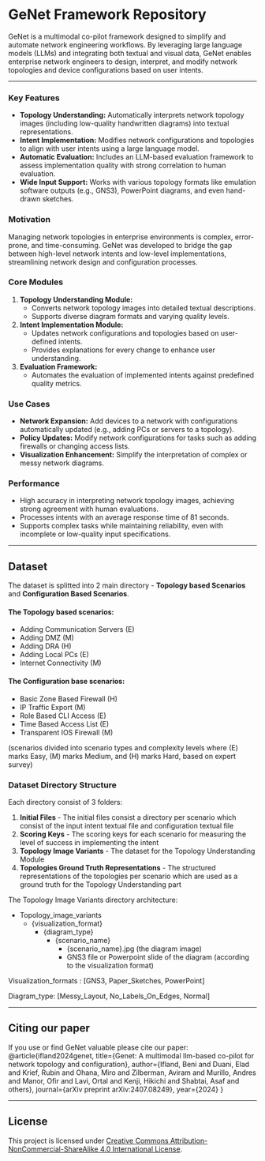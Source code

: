 # GeNet Framework Repository

GeNet is a multimodal co-pilot framework designed to simplify and automate network engineering workflows. By leveraging large language models (LLMs) and integrating both textual and visual data, GeNet enables enterprise network engineers to design, interpret, and modify network topologies and device configurations based on user intents.

---


### Key Features
- **Topology Understanding:** Automatically interprets network topology images (including low-quality handwritten diagrams) into textual representations.
- **Intent Implementation:** Modifies network configurations and topologies to align with user intents using a large language model.
- **Automatic Evaluation:** Includes an LLM-based evaluation framework to assess implementation quality with strong correlation to human evaluation.
- **Wide Input Support:** Works with various topology formats like emulation software outputs (e.g., GNS3), PowerPoint diagrams, and even hand-drawn sketches.

### Motivation

Managing network topologies in enterprise environments is complex, error-prone, and time-consuming. GeNet was developed to bridge the gap between high-level network intents and low-level implementations, streamlining network design and configuration processes.

### Core Modules
1. **Topology Understanding Module:**
   - Converts network topology images into detailed textual descriptions.
   - Supports diverse diagram formats and varying quality levels.
2. **Intent Implementation Module:**
   - Updates network configurations and topologies based on user-defined intents.
   - Provides explanations for every change to enhance user understanding.
3. **Evaluation Framework:**
   - Automates the evaluation of implemented intents against predefined quality metrics.

### Use Cases
- **Network Expansion:** Add devices to a network with configurations automatically updated (e.g., adding PCs or servers to a topology).
- **Policy Updates:** Modify network configurations for tasks such as adding firewalls or changing access lists.
- **Visualization Enhancement:** Simplify the interpretation of complex or messy network diagrams.

### Performance
- High accuracy in interpreting network topology images, achieving strong agreement with human evaluations.
- Processes intents with an average response time of 81 seconds.
- Supports complex tasks while maintaining reliability, even with incomplete or low-quality input specifications.


---


## Dataset 
The dataset is splitted into 2 main directory - **Topology based Scenarios** and **Configuration Based Scenarios**.

#### The Topology based scenarios:
- Adding Communication Servers (E)
- Adding DMZ (M)
- Adding DRA (H)
- Adding Local PCs (E)
- Internet Connectivity (M)

#### The Configuration base scenarios:
- Basic Zone Based Firewall (H)
- IP Traffic Export (M)
- Role Based CLI Access (E)
- Time Based Access List (E)
- Transparent IOS Firewall (M)

(scenarios divided into scenario types and complexity levels where (E) marks Easy, (M) marks Medium, and (H) marks Hard, based on expert survey)

### Dataset Directory Structure
Each directory consist of 3 folders:
1. **Initial Files** - The initial files consist a directory per scenario which consist of the input intent textual file and configuration textual file
2. **Scoring Keys** - The scoring keys for each scenario for measuring the level of success in implementing the intent
3. **Topology Image Variants** - The dataset for the Topology Understanding Module
4. **Topologies Ground Truth Representations** - The structured representations of the topologies per scenario which are used as a ground truth for the Topology Understanding part

The Topology Image Variants directory architecture:
 - Topology_image_variants
   - {visualization_format}
     - {diagram_type}
        - {scenario_name}
          - {scenario_name}.jpg (the diagram image)
          - GNS3 file or Powerpoint slide of the diagram (according to the visualization format)


Visualization_formats : [GNS3, Paper_Sketches, PowerPoint]

Diagram_type: [Messy_Layout, No_Labels_On_Edges, Normal]

---
## Citing our paper
If you use or find GeNet valuable please cite our paper:
@article{ifland2024genet,
  title={Genet: A multimodal llm-based co-pilot for network topology and configuration},
  author={Ifland, Beni and Duani, Elad and Krief, Rubin and Ohana, Miro and Zilberman, Aviram and Murillo, Andres and Manor, Ofir and Lavi, Ortal and Kenji, Hikichi and Shabtai, Asaf and others},
  journal={arXiv preprint arXiv:2407.08249},
  year={2024}
}

---

## License

This project is licensed under [Creative Commons Attribution-NonCommercial-ShareAlike 4.0 International License](https://creativecommons.org/licenses/by-nc-sa/4.0/deed.en).
